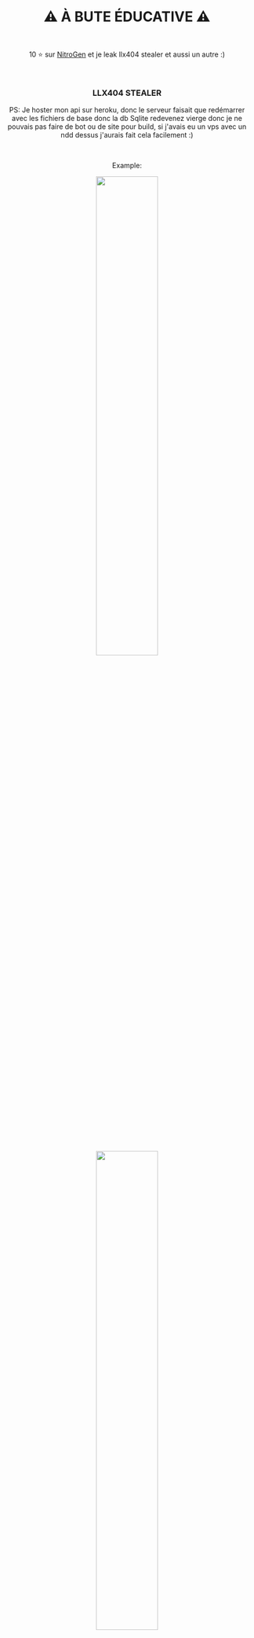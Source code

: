 <div align="center">
  <h1>⚠ À BUTE ÉDUCATIVE ⚠</h1><BR>
  <p>10 ⭐ sur <a href="https://github.com/llx404/nitro-generator">NitroGen</a> et je leak llx404 stealer et aussi un autre :)<p><br>
   <h3>LLX404 STEALER</h3>
 <p>PS: Je hoster mon api sur heroku, donc le serveur faisait que redémarrer avec les fichiers de base donc la db Sqlite redevenez vierge donc je ne pouvais pas faire de bot ou de site pour build, si j'avais eu un vps avec un ndd dessus j'aurais fait cela facilement :)</p>
  <br>
  <p>Example:</p>
  <img src="https://cdn.discordapp.com/attachments/284707525620662272/1009432281548587069/unknown.png" height="50%"><br><br><br>
<img src="https://cdn.discordapp.com/attachments/284707525620662272/1009431487814320189/unknown.png" height="50%"><br><br><br>
<img src="https://cdn.discordapp.com/attachments/284707525620662272/1009431643964055642/unknown.png" height="50%"><br><br><br>
<img src="https://cdn.discordapp.com/attachments/284707525620662272/1009431853159157822/unknown.png" height="50%"><br><br><br>
<h2>Et bien plus de fonctionnalités ! (badges boost, 0 detect, webhook introuvable, injection permanante, ip et token info (web), ect)</h2>
</div>
